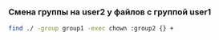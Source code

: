 ### Смена группы на user2 у файлов с группой user1
```bash
find ./ -group group1 -exec chown :group2 {} +
```
